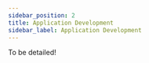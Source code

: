 ```yaml
---
sidebar_position: 2
title: Application Development
sidebar_label: Application Development
---
```


To be detailed!